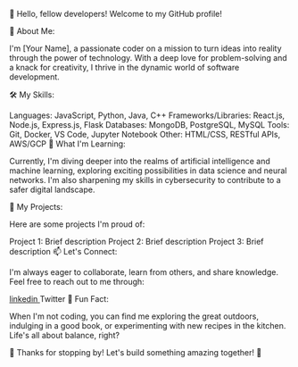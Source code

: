 👋 Hello, fellow developers! Welcome to my GitHub profile!

🚀 About Me:

I'm [Your Name], a passionate coder on a mission to turn ideas into reality through the power of technology. With a deep love for problem-solving and a knack for creativity, I thrive in the dynamic world of software development.

🛠️ My Skills:

Languages: JavaScript, Python, Java, C++
Frameworks/Libraries: React.js, Node.js, Express.js, Flask
Databases: MongoDB, PostgreSQL, MySQL
Tools: Git, Docker, VS Code, Jupyter Notebook
Other: HTML/CSS, RESTful APIs, AWS/GCP
🌱 What I'm Learning:

Currently, I'm diving deeper into the realms of artificial intelligence and machine learning, exploring exciting possibilities in data science and neural networks. I'm also sharpening my skills in cybersecurity to contribute to a safer digital landscape.

🔭 My Projects:

Here are some projects I'm proud of:

Project 1: Brief description
Project 2: Brief description
Project 3: Brief description
📫 Let's Connect:

I'm always eager to collaborate, learn from others, and share knowledge. Feel free to reach out to me through:

<a href="https://www.linkedin.com/in/syed-minam-ur-rehman/"> linkedin <a>
Twitter
💬 Fun Fact:

When I'm not coding, you can find me exploring the great outdoors, indulging in a good book, or experimenting with new recipes in the kitchen. Life's all about balance, right?

🌟 Thanks for stopping by! Let's build something amazing together! 🌟
